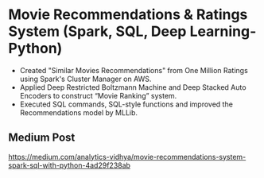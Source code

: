 # Movie Recommendations & Ratings System (Spark, SQL, Deep Learning- Python)
* Created "Similar Movies Recommendations" from One Million Ratings using Spark's Cluster Manager on AWS.
* Applied Deep Restricted Boltzmann Machine and Deep Stacked Auto Encoders to construct “Movie Ranking” system.
* Executed SQL commands, SQL-style functions and improved the Recommendations model by MLLib.

## Medium Post 
https://medium.com/analytics-vidhya/movie-recommendations-system-spark-sql-with-python-4ad29f238ab
